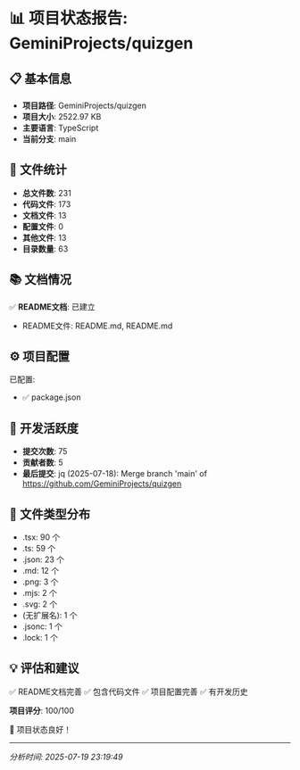 # 📊 项目状态报告: GeminiProjects/quizgen

## 📋 基本信息

- **项目路径**: GeminiProjects/quizgen
- **项目大小**: 2522.97 KB
- **主要语言**: TypeScript
- **当前分支**: main

## 📁 文件统计

- **总文件数**: 231
- **代码文件**: 173
- **文档文件**: 13
- **配置文件**: 0
- **其他文件**: 13
- **目录数量**: 63

## 📚 文档情况

✅ **README文档**: 已建立
- README文件: README.md, README.md

## ⚙️ 项目配置

已配置:
- ✅ package.json

## 🔄 开发活跃度

- **提交次数**: 75
- **贡献者数**: 5
- **最后提交**: jq (2025-07-18): Merge branch 'main' of https://github.com/GeminiProjects/quizgen

## 📄 文件类型分布

- .tsx: 90 个
- .ts: 59 个
- .json: 23 个
- .md: 12 个
- .png: 3 个
- .mjs: 2 个
- .svg: 2 个
- (无扩展名): 1 个
- .jsonc: 1 个
- .lock: 1 个

## 💡 评估和建议

✅ README文档完善
✅ 包含代码文件
✅ 项目配置完善
✅ 有开发历史

**项目评分**: 100/100

🎉 项目状态良好！

---
*分析时间: 2025-07-19 23:19:49*